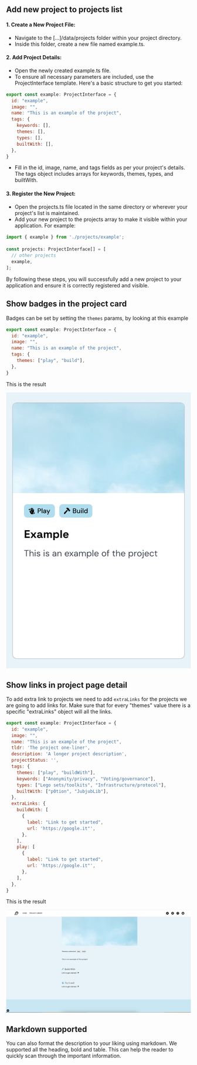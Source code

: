 ## Add new project to projects list

####  1. Create a New Project File:
  - Navigate to the [...]/data/projects folder within your project directory.
 - Inside this folder, create a new file named example.ts.

#### 2. Add Project Details:
 - Open the newly created example.ts file.
 - To ensure all necessary parameters are included, use the ProjectInterface template. Here's a basic structure to get you started:

```js
export const example: ProjectInterface = {
  id: "example",
  image: "",
  name: "This is an example of the project",
  tags: {
    keywords: [],
    themes: [],
    types: [],
    builtWith: [],
  },
}
```

 - Fill in the id, image, name, and tags fields as per your project's details. The tags object includes arrays for keywords, themes, types, and builtWith.

#### 3. Register the New Project:
 - Open the projects.ts file located in the same directory or wherever your project's list is maintained.
 - Add your new project to the projects array to make it visible within your application. For example:

```js
import { example } from './projects/example';

const projects: ProjectInterface[] = [
  // other projects
  example,
];
```

By following these steps, you will successfully add a new project to your application and ensure it is correctly registered and visible.

## Show badges in the project card

Badges can be set by setting the `themes` params, by looking at this example

```js
export const example: ProjectInterface = {
  id: "example",
  image: "",
  name: "This is an example of the project",
  tags: {
    themes: ["play", "build"],
  },
}
```

This is the result

![Project card badge](/public/project/example-project-badge.png)

## Show links in project page detail

To add extra link to projects we need to add `extraLinks` for the projects we are going to add links for.
Make sure that for every "themes" value there is a specific "extraLinks" object will all the links.

```js
export const example: ProjectInterface = {
  id: "example",
  image: "",
  name: "This is an example of the project",
  tldr: 'The project one-liner',
  description: 'A longer project description',
  projectStatus: '',
  tags: {
    themes: ["play", "buildWith"],
    keywords: ["Anonymity/privacy", "Voting/governance"],
    types: ["Lego sets/toolkits", "Infrastructure/protocol"],
    builtWith: ["p0tion", "JubjubLib"],
  },
  extraLinks: {
    buildWith: [
      {
        label: "Link to get started",
        url: 'https://google.it"',
      },
    ],
    play: [
      {
        label: "Link to get started",
        url: 'https://google.it"',
      },
    ],
  },
}
```

This is the result

![Project links](/public/project/example-project-extra-link.png)

## Markdown supported

You can also format the description to your liking using markdown. We supported all the heading, bold and table.
This can help the reader to quickly scan through the important information.
